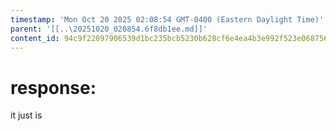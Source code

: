 ```yaml
---
timestamp: 'Mon Oct 20 2025 02:08:54 GMT-0400 (Eastern Daylight Time)'
parent: '[[..\20251020_020854.6f8db1ee.md]]'
content_id: 94c9f22097906539d1bc235bcb5230b628cf6e4ea4b3e992f523e06875637552
---
```


# response:

it just is
